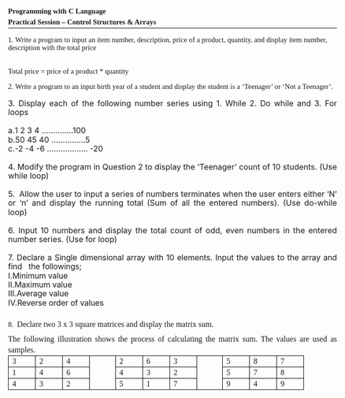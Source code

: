 <?xml version="1.0" encoding="UTF-8"?>
<!DOCTYPE html PUBLIC "-//W3C//DTD XHTML 1.1 plus MathML 2.0//EN" "http://www.w3.org/Math/DTD/mathml2/xhtml-math11-f.dtd"><html xmlns="http://www.w3.org/1999/xhtml" lang="en-US"><!--This file was converted to xhtml by LibreOffice - see https://cgit.freedesktop.org/libreoffice/core/tree/filter/source/xslt for the code.--><head profile="http://dublincore.org/documents/dcmi-terms/"><meta http-equiv="Content-Type" content="application/xhtml+xml; charset=utf-8"/><title xml:lang="en-US">- no title specified</title><meta name="DCTERMS.title" content="" xml:lang="en-US"/><meta name="DCTERMS.language" content="en-US" scheme="DCTERMS.RFC4646"/><meta name="DCTERMS.source" content="http://xml.openoffice.org/odf2xhtml"/><meta name="DCTERMS.creator" content="S A K M Shafraz"/><meta name="DCTERMS.issued" content="2020-06-30T10:27:00" scheme="DCTERMS.W3CDTF"/><meta name="DCTERMS.contributor" content="ADL Wickramasinghe"/><meta name="DCTERMS.modified" content="2022-08-22T19:39:24.921433300" scheme="DCTERMS.W3CDTF"/><meta name="xsl:vendor" content="libxslt"/><link rel="schema.DC" href="http://purl.org/dc/elements/1.1/" hreflang="en"/><link rel="schema.DCTERMS" href="http://purl.org/dc/terms/" hreflang="en"/><link rel="schema.DCTYPE" href="http://purl.org/dc/dcmitype/" hreflang="en"/><link rel="schema.DCAM" href="http://purl.org/dc/dcam/" hreflang="en"/><style>
    table { border-collapse:collapse; border-spacing:0; empty-cells:show }
    td, th { vertical-align:top; font-size:12pt;}
    h1, h2, h3, h4, h5, h6 { clear:both;}
    ol, ul { margin:0; padding:0;}
    li { list-style: none; margin:0; padding:0;}
    span.footnodeNumber { padding-right:1em; }
    span.annotation_style_by_filter { font-size:95%; font-family:Arial; background-color:#fff000;  margin:0; border:0; padding:0;  }
    span.heading_numbering { margin-right: 0.8rem; }* { margin:0;}
    .gr1 { border-bottom-width:0.0133cm; border-bottom-style:solid; border-bottom-color:#000000; border-left-width:0.0133cm; border-left-style:solid; border-left-color:#000000; border-right-width:0.0133cm; border-right-style:solid; border-right-color:#000000; border-top-width:0.0133cm; border-top-style:solid; border-top-color:#000000; font-size:11pt; margin-bottom:0in; margin-left:0in; margin-right:0in; margin-top:0in; padding:0.0591in; font-family:Calibri; vertical-align:top; writing-mode:horizontal-tb; direction:ltr; min-height:0.2134in;min-width:0.2382in;padding-top:0.05in; padding-bottom:0.05in; padding-left:0.1in; padding-right:0.1in; }
    .gr2 { border-bottom-width:0.0133cm; border-bottom-style:solid; border-bottom-color:#000000; border-left-width:0.0133cm; border-left-style:solid; border-left-color:#000000; border-right-width:0.0133cm; border-right-style:solid; border-right-color:#000000; border-top-width:0.0133cm; border-top-style:solid; border-top-color:#000000; font-size:11pt; margin-bottom:0.0102in; margin-left:0in; margin-right:0in; margin-top:0in; padding:0.0591in; font-family:Calibri; vertical-align:top; writing-mode:horizontal-tb; direction:ltr; min-height:0.2028in;min-width:0.1965in;padding-top:0.05in; padding-bottom:0.05in; padding-left:0.1in; padding-right:0.1in; }
    .gr3 { font-size:11pt; font-family:Calibri; writing-mode:horizontal-tb; direction:ltr; min-height:0.0272in;min-width:0.3555in;padding-top:0.0492in; padding-bottom:0.0492in; padding-left:0.0984in; padding-right:0.0984in; margin-left:0in; margin-right:0.0102in; margin-top:0in; margin-bottom:0in; vertical-align:top; }
    .gr4 { font-size:11pt; font-family:Calibri; writing-mode:horizontal-tb; direction:ltr; min-height:0.0272in;min-width:0.3661in;padding-top:0.0492in; padding-bottom:0.0492in; padding-left:0.0984in; padding-right:0.0984in; margin-left:0in; margin-right:0in; margin-top:0in; margin-bottom:0in; vertical-align:top; }
    .Footer { font-size:11pt; line-height:100%; margin-bottom:0in; margin-top:0in; text-align:left ! important; font-family:Calibri; writing-mode:horizontal-tb; direction:ltr; }
    .P1 { font-size:11pt; line-height:100%; margin-bottom:0in; margin-top:0in; text-align:left ! important; font-family:Calibri; writing-mode:horizontal-tb; direction:ltr; }
    .P10 { font-size:11pt; line-height:150%; margin-bottom:0in; margin-top:0in; text-align:justify ! important; font-family:Calibri; writing-mode:horizontal-tb; direction:ltr; }
    .P11 { font-size:11pt; line-height:108%; margin-bottom:0in; margin-top:0in; text-align:left ! important; font-family:'Times New Roman'; writing-mode:horizontal-tb; direction:ltr; }
    .P12 { font-size:11pt; line-height:108%; margin-bottom:0.111in; margin-top:0in; text-align:left ! important; font-family:'Times New Roman'; writing-mode:horizontal-tb; direction:ltr; }
    .P13 { font-size:12pt; line-height:150%; margin-bottom:0in; margin-top:0in; text-align:justify ! important; font-family:'Times New Roman'; writing-mode:horizontal-tb; direction:ltr; }
    .P14 { font-size:11pt; line-height:150%; margin-bottom:0in; margin-top:0in; text-align:justify ! important; font-family:'Times New Roman'; writing-mode:horizontal-tb; direction:ltr; }
    .P15 { font-size:11pt; line-height:108%; margin-bottom:0in; margin-top:0in; text-align:left ! important; font-family:Calibri; writing-mode:horizontal-tb; direction:ltr; }
    .P16 { font-size:11pt; line-height:150%; margin-bottom:0in; margin-top:0in; text-align:justify ! important; font-family:Calibri; writing-mode:horizontal-tb; direction:ltr; }
    .P17 { font-size:18pt; font-family:Calibri; writing-mode:horizontal-tb; direction:ltr;text-align:left ! important; color:#000000; }
    .P18 { font-size:18pt; font-family:Calibri; writing-mode:horizontal-tb; direction:ltr;text-align:left ! important; }
    .P2 { font-size:12pt; line-height:115%; margin-bottom:0in; margin-top:0in; text-align:justify ! important; font-family:'Times New Roman'; writing-mode:horizontal-tb; direction:ltr; }
    .P3 { font-size:12pt; line-height:115%; margin-bottom:0in; margin-top:0in; text-align:justify ! important; font-family:'Times New Roman'; writing-mode:horizontal-tb; direction:ltr; }
    .P4 { font-size:12pt; line-height:115%; margin-bottom:0in; margin-top:0in; text-align:justify ! important; font-family:'Times New Roman'; writing-mode:horizontal-tb; direction:ltr; }
    .P5 { font-size:12pt; line-height:115%; margin-bottom:0in; margin-top:0in; text-align:justify ! important; font-family:'Times New Roman'; writing-mode:horizontal-tb; direction:ltr; }
    .P7 { font-size:11pt; line-height:108%; margin-bottom:0.111in; margin-top:0in; text-align:center ! important; font-family:Calibri; writing-mode:horizontal-tb; direction:ltr; color:#000000; }
    .P8 { font-size:11pt; line-height:150%; margin-bottom:0in; margin-top:0in; text-align:left ! important; font-family:Calibri; writing-mode:horizontal-tb; direction:ltr; }
    .P9_borderStart { font-size:11pt; line-height:150%; margin-top:0in; text-align:left ! important; font-family:Calibri; writing-mode:horizontal-tb; direction:ltr; padding-left:0in; padding-right:0in; padding-top:0in; border-left-style:none; border-right-style:none; border-top-style:none; padding-bottom:0in;  border-bottom-style:none; }
    .P9_borderSides { font-size:11pt; line-height:150%; text-align:left ! important; font-family:Calibri; writing-mode:horizontal-tb; direction:ltr; padding-left:0in; padding-right:0in; border-left-style:none; border-right-style:none; padding-bottom:0in; padding-top:0in;  border-top-style:none; border-bottom-style:none; }
    .P9_borderEnd { font-size:11pt; line-height:150%; margin-bottom:0in; text-align:left ! important; font-family:Calibri; writing-mode:horizontal-tb; direction:ltr; padding-left:0in; padding-right:0in; padding-bottom:0.0138in; border-left-style:none; border-right-style:none; border-bottom-width:0.018cm; border-bottom-style:solid; border-bottom-color:#000000; padding-top:0in;  border-top-style:none;}
    .P9 { font-size:11pt; line-height:150%; margin-bottom:0in; margin-top:0in; text-align:left ! important; font-family:Calibri; writing-mode:horizontal-tb; direction:ltr; padding-left:0in; padding-right:0in; padding-top:0in; padding-bottom:0.0138in; border-left-style:none; border-right-style:none; border-top-style:none; border-bottom-width:0.018cm; border-bottom-style:solid; border-bottom-color:#000000; }
    .Standard { font-size:11pt; font-family:Calibri; writing-mode:horizontal-tb; direction:ltr; margin-top:0in; margin-bottom:0.111in; line-height:108%; text-align:left ! important; }
    .Table1 { width:6.2611in; margin-left:0.0035in; margin-top:0in; margin-bottom:0in; margin-right:auto;writing-mode:horizontal-tb; direction:ltr; }
    .Table1_A1 { border-top-width:0.0176cm; border-top-style:solid; border-top-color:#000000; border-left-width:0.0176cm; border-left-style:solid; border-left-color:#000000; border-bottom-width:0.0176cm; border-bottom-style:solid; border-bottom-color:#000000; border-right-width:0.0176cm; border-right-style:solid; border-right-color:#000000; padding-left:0.075in; padding-right:0.075in; padding-top:0in; padding-bottom:0in; writing-mode:horizontal-tb; direction:ltr; }
    .Table1_A { width:0.5674in; }
    .Table1_B { width:0.5694in; }
    .Table1_C { width:0.5681in; }
    .Table1_D { width:0.5701in; }
    .Table1_E { width:0.5688in; }
    .Table1_F { width:0.5708in; }
    .T1 { font-family:'Times New Roman'; font-weight:bold; }
    .T2 { font-family:'Times New Roman'; }
    .T3 { font-family:'Times New Roman'; font-size:12pt; }
    .T5 { letter-spacing:-0.0016in; }
    /* ODF styles with no properties representable as CSS:
    .dp1 .Table1.1 .ListLabel_20_1 .ListLabel_20_10 .ListLabel_20_11 .ListLabel_20_12 .ListLabel_20_13 .ListLabel_20_14 .ListLabel_20_15 .ListLabel_20_16 .ListLabel_20_17 .ListLabel_20_18 .ListLabel_20_19 .ListLabel_20_2 .ListLabel_20_20 .ListLabel_20_21 .ListLabel_20_22 .ListLabel_20_23 .ListLabel_20_24 .ListLabel_20_25 .ListLabel_20_26 .ListLabel_20_27 .ListLabel_20_28 .ListLabel_20_29 .ListLabel_20_3 .ListLabel_20_30 .ListLabel_20_31 .ListLabel_20_32 .ListLabel_20_33 .ListLabel_20_34 .ListLabel_20_35 .ListLabel_20_36 .ListLabel_20_37 .ListLabel_20_38 .ListLabel_20_39 .ListLabel_20_4 .ListLabel_20_40 .ListLabel_20_41 .ListLabel_20_42 .ListLabel_20_43 .ListLabel_20_44 .ListLabel_20_45 .ListLabel_20_46 .ListLabel_20_47 .ListLabel_20_48 .ListLabel_20_49 .ListLabel_20_5 .ListLabel_20_50 .ListLabel_20_51 .ListLabel_20_52 .ListLabel_20_53 .ListLabel_20_54 .ListLabel_20_55 .ListLabel_20_56 .ListLabel_20_57 .ListLabel_20_58 .ListLabel_20_59 .ListLabel_20_6 .ListLabel_20_60 .ListLabel_20_61 .ListLabel_20_62 .ListLabel_20_63 .ListLabel_20_7 .ListLabel_20_8 .ListLabel_20_9 .T4  { } */
</style></head><body dir="ltr" style="max-width:8.2681in;margin-top:1in; margin-bottom:0.5in; margin-left:1in; margin-right:1in; "><p class="P8"><a id="_Hlk33110201"/><span class="T1">Programming with C Language</span></p><p class="P9"><span class="T1">Practical Session – Control Structures &amp; Arrays</span></p><p class="P11"> </p><p class="P15"><span class="T2">1. Write a program to input an item number, description, price of a product, quantity, and display item number, description with the total price </span></p><p class="P11"> </p><p class="P11"> </p><p class="P15"><span class="T2">Total price = price of a product * quantity</span></p><p class="P11"> </p><p class="P15"><span class="T2">2. Write a program to an input birth year of a student and display the student is a ‘Teenager’ or ‘Not a Teenager’.</span></p><p class="P11"> </p><p class="P2"><span class="T4">3. Display each of the following number series using 1. While 2. Do while and 3. For loops</span></p><p class="P5"> </p><ol><li><p class="P3" style="margin-left:0cm;"><span class="ListLabel_20_55" style="display:block;float:left;min-width:0cm;">a.</span><span class="T4">1 2 3 4 …………..100</span><span class="odfLiEnd"/> </p></li><li><p class="P3" style="margin-left:0cm;"><span class="ListLabel_20_55" style="display:block;float:left;min-width:0cm;">b.</span><span class="T4">50 45 40 …………...5</span><span class="odfLiEnd"/> </p></li><li><p class="P3" style="margin-left:0cm;"><span class="ListLabel_20_55" style="display:block;float:left;min-width:0cm;">c.</span><span class="T4">-2 -4 -6 ……………… -20</span><span class="odfLiEnd"/> </p></li></ol><p class="P5"> </p><p class="P2"><span class="T4">4. Modify the program in Question 2 to display the ‘Teenager’ count of 10 students. (Use while loop)</span></p><p class="P5"> </p><p class="P2"><span class="T4">5.  Allow the user to input a series of numbers terminates when the user enters either ‘N’ or ‘n’ and display the running total (Sum of all the entered numbers). (Use do-while loop)</span></p><p class="P5"> </p><p class="P2"><span class="T4">6. Input 10 numbers and display the total count of odd, even numbers in the entered number series. (Use for loop)</span></p><p class="P5"> </p><p class="P2"><span class="T4">7. </span><span class="T5">Declare a Single dimensional array with 10 elements. Input the values to the array and find   the followings;</span></p><ol><li><p class="P4" style="margin-left:0cm;"><span class="ListLabel_20_28" style="display:block;float:left;min-width:0cm;">I.</span><span class="T5">Minimum value</span><span class="odfLiEnd"/> </p></li><li><p class="P4" style="margin-left:0cm;"><span class="ListLabel_20_28" style="display:block;float:left;min-width:0cm;">II.</span><span class="T5">Maximum value</span><span class="odfLiEnd"/> </p></li><li><p class="P4" style="margin-left:0cm;"><span class="ListLabel_20_28" style="display:block;float:left;min-width:0cm;">III.</span><span class="T5">Average value</span><span class="odfLiEnd"/> </p></li><li><p class="P4" style="margin-left:0cm;"><span class="ListLabel_20_28" style="display:block;float:left;min-width:0cm;">IV.</span><span class="T5">Reverse order of values</span><span class="odfLiEnd"/> </p></li></ol><p class="P12"> </p><p class="Standard"><span class="T2">8.  </span><span class="T3">Declare two 3 x 3 square matrices and display the matrix sum.</span></p><p class="P10"><span class="T3">The following illustration shows the process of calculating the matrix sum. The values are used as samples.</span></p><div class="P13"/><table border="0" cellspacing="0" cellpadding="0" class="Table1"><colgroup><col width="63"/><col width="63"/><col width="63"/><col width="63"/><col width="63"/><col width="63"/><col width="63"/><col width="63"/><col width="63"/><col width="63"/><col width="63"/></colgroup><tr class="Table11"><td style="text-align:left;width:0.5674in; " class="Table1_A1"><p class="P16"><span class="T3">3</span></p></td><td style="text-align:left;width:0.5694in; " class="Table1_A1"><p class="P16"><span class="T3">2</span></p></td><td style="text-align:left;width:0.5681in; " class="Table1_A1"><p class="P16"><span class="T3">4</span></p></td><td rowspan="3" style="text-align:left;width:0.5701in; " class="Table1_A1"><div class="P14"/></td><td style="text-align:left;width:0.5688in; " class="Table1_A1"><p class="P16"><span class="T3">2</span></p></td><td style="text-align:left;width:0.5708in; " class="Table1_A1"><p class="P16"><span class="T3">6</span></p></td><td style="text-align:left;width:0.5688in; " class="Table1_A1"><p class="P16"><span class="T3">3</span></p></td><td rowspan="3" style="text-align:left;width:0.5694in; " class="Table1_A1"><div class="P14"/></td><td style="text-align:left;width:0.5688in; " class="Table1_A1"><p class="P16"><span class="T3">5</span></p></td><td style="text-align:left;width:0.5701in; " class="Table1_A1"><p class="P16"><span class="T3">8</span></p></td><td style="text-align:left;width:0.5681in; " class="Table1_A1"><p class="P16"><span class="T3">7</span></p></td></tr><tr class="Table11"><td style="text-align:left;width:0.5674in; " class="Table1_A1"><p class="P16"><span class="T3">1</span></p></td><td style="text-align:left;width:0.5694in; " class="Table1_A1"><p class="P16"><span class="T3">4</span></p></td><td style="text-align:left;width:0.5681in; " class="Table1_A1"><p class="P16"><span class="T3">6</span></p></td><td style="text-align:left;width:0.5688in; " class="Table1_A1"><p class="P16"><span class="T3">4</span></p></td><td style="text-align:left;width:0.5708in; " class="Table1_A1"><p class="P16"><span class="T3">3</span></p></td><td style="text-align:left;width:0.5688in; " class="Table1_A1"><p class="P16"><span class="T3">2</span></p></td><td style="text-align:left;width:0.5688in; " class="Table1_A1"><p class="P16"><span class="T3">5</span></p></td><td style="text-align:left;width:0.5701in; " class="Table1_A1"><p class="P16"><span class="T3">7</span></p></td><td style="text-align:left;width:0.5681in; " class="Table1_A1"><p class="P16"><span class="T3">8</span></p></td></tr><tr class="Table11"><td style="text-align:left;width:0.5674in; " class="Table1_A1"><p class="P16"><span class="T3">4</span></p></td><td style="text-align:left;width:0.5694in; " class="Table1_A1"><p class="P16"><span class="T3">3</span></p></td><td style="text-align:left;width:0.5681in; " class="Table1_A1"><p class="P16"><span class="T3">2</span></p></td><td style="text-align:left;width:0.5688in; " class="Table1_A1"><p class="P16"><span class="T3">5</span></p></td><td style="text-align:left;width:0.5708in; " class="Table1_A1"><p class="P16"><span class="T3">1</span></p></td><td style="text-align:left;width:0.5688in; " class="Table1_A1"><p class="P16"><span class="T3">7</span></p></td><td style="text-align:left;width:0.5688in; " class="Table1_A1"><p class="P16"><span class="T3">9</span></p></td><td style="text-align:left;width:0.5701in; " class="Table1_A1"><p class="P16"><span class="T3">4</span></p></td><td style="text-align:left;width:0.5681in; " class="Table1_A1"><p class="P16"><span class="T3">9</span></p></td></tr></table><p class="Standard"> </p></body></html>
